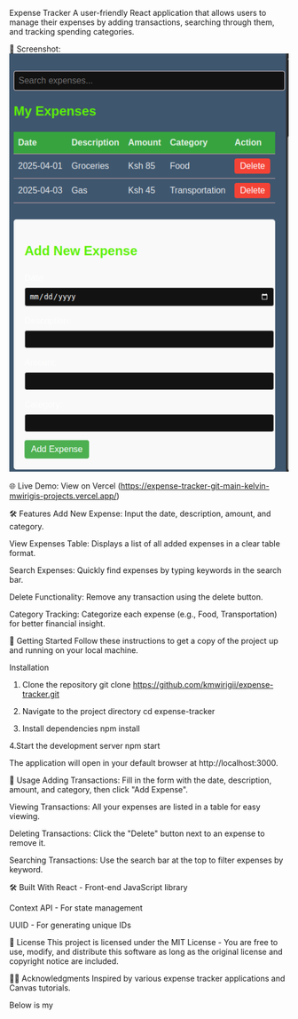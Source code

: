 Expense Tracker
A user-friendly React application that allows users to manage their expenses by adding transactions, searching through them, and tracking spending categories.

📸 Screenshot:
![App Screenshot](Screenshot.png)


🌐 Live Demo: View on Vercel (https://expense-tracker-git-main-kelvin-mwirigis-projects.vercel.app/)


🛠 Features
Add New Expense: Input the date, description, amount, and category.

View Expenses Table: Displays a list of all added expenses in a clear table format.

Search Expenses: Quickly find expenses by typing keywords in the search bar.

Delete Functionality: Remove any transaction using the delete button.

Category Tracking: Categorize each expense (e.g., Food, Transportation) for better financial insight.

🚀 Getting Started
Follow these instructions to get a copy of the project up and running on your local machine.

Installation
1. Clone the repository
git clone https://github.com/kmwirigii/expense-tracker.git

2. Navigate to the project directory
cd expense-tracker

3. Install dependencies
npm install

4.Start the development server
npm start

The application will open in your default browser at http://localhost:3000.

🧾 Usage
Adding Transactions: Fill in the form with the date, description, amount, and category, then click "Add Expense".

Viewing Transactions: All your expenses are listed in a table for easy viewing.

Deleting Transactions: Click the "Delete" button next to an expense to remove it.

Searching Transactions: Use the search bar at the top to filter expenses by keyword.

🛠️ Built With
React - Front-end JavaScript library

Context API - For state management

UUID - For generating unique IDs

📄 License
This project is licensed under the MIT License - 
You are free to use, modify, and distribute this software as long as the original license and copyright notice are included.

🙋‍♂️ Acknowledgments
Inspired by various expense tracker applications and Canvas tutorials.


Below is my
